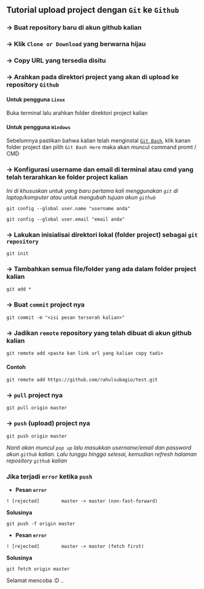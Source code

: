## Tutorial upload project dengan `Git` ke `Github`

### -> Buat repository baru di akun github kalian

### -> Klik `Clone or Download` yang berwarna hijau

### -> Copy URL yang tersedia disitu

### -> Arahkan pada direktori project yang akan di upload ke repository `Github`

#### Untuk pengguna `Linux`
Buka terminal lalu arahkan folder direktori project kalian

#### Untuk pengguna `Windows`
Sebelumnya pastikan bahwa kalian telah menginstal [`Git Bash`](https://git-scm.com/downloads), klik kanan folder project dan pilih `Git Bash Here` maka akan muncul command promt / CMD

### -> Konfigurasi username dan email di terminal atau cmd yang telah terarahkan ke folder project kalian

*Ini di khususkan untuk yang baru pertama kali menggunakan `git` di laptop/komputer atau untuk mengubah tujuan akun `github`*

```
git config --global user.name "username anda"
```

```
git config --global user.email "email anda"
```

### -> Lakukan inisialisai direktori lokal (folder project) sebagai `git repository`

```
git init
```

### -> Tambahkan semua file/folder yang ada dalam folder project kalian

```
git add *
```

### -> Buat `commit` project nya

```
git commit -m "<isi pesan terserah kalian>"
```

### -> Jadikan `remote` repository yang telah dibuat di akun github kalian

```
git remote add <paste kan link url yang kalian copy tadi>
```

#### Contoh

```
git remote add https://github.com/rahulsubagio/test.git
```

### -> `pull` project nya

```
git pull origin master
```

### -> `push` (upload) project nya

```
git push origin master
```

*Nanti akan muncul `pop up` lalu masukkan username/email dan password akun `github` kalian. Lalu tunggu hingga selesai, kemudian refresh halaman repository `github` kalian*

### Jika terjadi `error` ketika `push`

* **Pesan `error`**

```
! [rejected]        master -> master (non-fast-forward)
```

**Solusinya**

```
git push -f origin master
```

* **Pesan `error`**

```
! [rejected]        master -> master (fetch first)
```

**Solusinya**

```
git fetch origin master
```

Selamat mencoba :D ..
